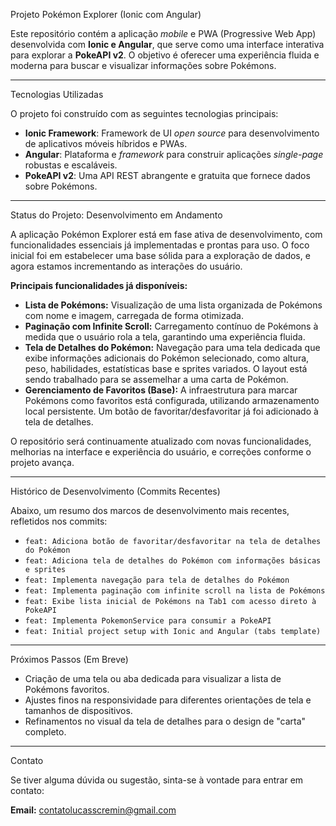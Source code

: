 Projeto Pokémon Explorer (Ionic com Angular)

Este repositório contém a aplicação *mobile* e PWA (Progressive Web App) desenvolvida com **Ionic e Angular**, que serve como uma interface interativa para explorar a **PokeAPI v2**. O objetivo é oferecer uma experiência fluida e moderna para buscar e visualizar informações sobre Pokémons.

---

Tecnologias Utilizadas

O projeto foi construído com as seguintes tecnologias principais:

* **Ionic Framework**: Framework de UI *open source* para desenvolvimento de aplicativos móveis híbridos e PWAs.
* **Angular**: Plataforma e *framework* para construir aplicações *single-page* robustas e escaláveis.
* **PokeAPI v2**: Uma API REST abrangente e gratuita que fornece dados sobre Pokémons.

---

Status do Projeto: Desenvolvimento em Andamento

A aplicação Pokémon Explorer está em fase ativa de desenvolvimento, com funcionalidades essenciais já implementadas e prontas para uso. O foco inicial foi em estabelecer uma base sólida para a exploração de dados, e agora estamos incrementando as interações do usuário.

**Principais funcionalidades já disponíveis:**

* **Lista de Pokémons:** Visualização de uma lista organizada de Pokémons com nome e imagem, carregada de forma otimizada.
* **Paginação com Infinite Scroll:** Carregamento contínuo de Pokémons à medida que o usuário rola a tela, garantindo uma experiência fluida.
* **Tela de Detalhes do Pokémon:** Navegação para uma tela dedicada que exibe informações adicionais do Pokémon selecionado, como altura, peso, habilidades, estatísticas base e sprites variados. O layout está sendo trabalhado para se assemelhar a uma carta de Pokémon.
* **Gerenciamento de Favoritos (Base):** A infraestrutura para marcar Pokémons como favoritos está configurada, utilizando armazenamento local persistente. Um botão de favoritar/desfavoritar já foi adicionado à tela de detalhes.

O repositório será continuamente atualizado com novas funcionalidades, melhorias na interface e experiência do usuário, e correções conforme o projeto avança.

---

Histórico de Desenvolvimento (Commits Recentes)

Abaixo, um resumo dos marcos de desenvolvimento mais recentes, refletidos nos commits:

* `feat: Adiciona botão de favoritar/desfavoritar na tela de detalhes do Pokémon`
* `feat: Adiciona tela de detalhes do Pokémon com informações básicas e sprites`
* `feat: Implementa navegação para tela de detalhes do Pokémon`
* `feat: Implementa paginação com infinite scroll na lista de Pokémons`
* `feat: Exibe lista inicial de Pokémons na Tab1 com acesso direto à PokeAPI`
* `feat: Implementa PokemonService para consumir a PokeAPI`
* `feat: Initial project setup with Ionic and Angular (tabs template)`

---

Próximos Passos (Em Breve)

* Criação de uma tela ou aba dedicada para visualizar a lista de Pokémons favoritos.
* Ajustes finos na responsividade para diferentes orientações de tela e tamanhos de dispositivos.
* Refinamentos no visual da tela de detalhes para o design de "carta" completo.

---

Contato

Se tiver alguma dúvida ou sugestão, sinta-se à vontade para entrar em contato:

**Email:** [contatolucasscremin@gmail.com](mailto:contatolucasscremin@gmail.com)